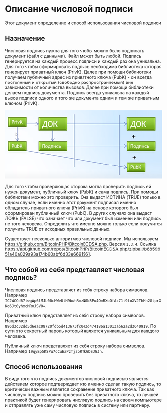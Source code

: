 # Описание числовой подписи

Этот документ определение и способ использования числовой подписи

## Назначение

Числовая подпись нужна для того чтобы можно было подписать документ (файл с данными). Файл может быть любой. 
Подпись генерируется на каждый процесс подписи и каждый раз она уникальна. 
Для того чтобы сформировать подпись необходима библиотека которая генерирует приватный ключ (PrivK).
Далее при помощи библиотеки получаем публичный адрес из приватного ключа (PubK) - он всегда постоянный и открытый (свободно распространяемый) вне зависимости от количества вызовов.
Далее при помощи библиотеки делаем подпись документа. Подпись всегда уникальна на каждый вызов подписи одного и того же документа одним и тем же приватным ключом (PrivK).

![](images/s_28.png)

Для того чтобы проверяющая сторона могла проверить подпись ей нужен документ, публичный ключ (PubK) и сама подпись.
При помощи библиотеки можно это проверить. Она выдаст ИСТИНА (TRUE) только в одном случае, если именно этот документ подписал именно обладатель приватного ключа (PrivK) на основе которого был сформирован публичный ключ (PubK).
В других случаях она выдаст ЛОЖЬ (FALSE) что означает что или документ был изменен или подпись не того человека. Определить что именно можно только если получится получить TRUE от исходных правильных данных. 

Существует несколько алгоритмов числовой подписи. Мы используем https://github.com/BitcoinPHP/BitcoinECDSA.php. Версия `1.3.4`. Ссылка https://api.github.com/repos/BitcoinPHP/BitcoinECDSA.php/zipball/b8859651a40a029a93a174b60abf6d33e6691561.

## Что собой из себя представляет числовая подпись?

Числовая подпись представляет из себя строку набора символов. Например `IC2WCCd67twgWp6lMJL00cHWeUtH9bwhRmzN0N8Pu4OmRXoOfAz71t9toXVJThHh2GtprXKo6Jt0yhxcMRoJSV0=`.

Приватный ключ представляет из себя строку набора символов. Например `896d3c32dd5d6eac08720fdb5d413673fc043d474186a13013ab62a2d3640919`. По сути это секретный пароль который является уникальным для каждого человека.

Публичный ключ представляет из себя строку набора символов. Например `19qyEp5KSPu7cCuEaPzTjzoRTkGDSJGJn`.

## Способ использования

В виду того что подпись документов числовой подписью является действием которое подтверждает кто именно сделал такую подпись, то критически важным является сохранение приватного ключа. 
Так как числовую подпись можно проверить без приватного ключа, то лучшей практикой будет генерировать числовую подпись на своем компьютере и отправлять уже саму числовую подпись в систему или партнеру.